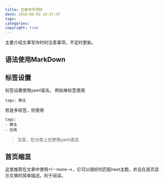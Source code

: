 ```yaml
---
title: 文章写作须知
date: 2018-06-03 19:47:47
tags:
categories:
copyright: true
---
```


主要介绍文章写作时的注意事项，不定时更新。

<!--more-->

## 语法使用MarkDown
## 标签设置
标签设置使用yaml语法。
例如单标签使用
```
tags: 算法
```
若是多标签，则使用
```
tags:
- 算法
- 应用
```
> 注意，在分类上也使用yaml语法

## 首页缩显
这里推荐在文章中使用\<!--more-->，它可以很好的匹配next主题，并且在首页显示文章的简单描述。利于阅读。